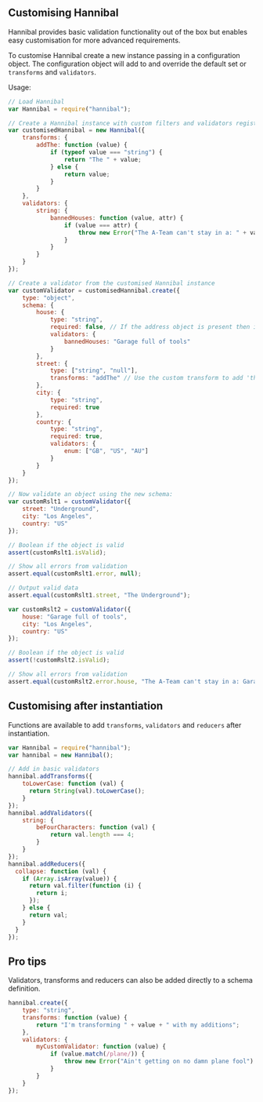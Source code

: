 ## Customising Hannibal

Hannibal provides basic validation functionality out of the box but enables easy customisation for more advanced requirements.

To customise Hannibal create a new instance passing in a configuration object. The configuration object will add to and override the default set or `transforms` and `validators`.

Usage:

```js
// Load Hannibal
var Hannibal = require("hannibal");

// Create a Hannibal instance with custom filters and validators registered
var customisedHannibal = new Hannibal({
    transforms: {
        addThe: function (value) {
            if (typeof value === "string") {
                return "The " + value;
            } else {
                return value;
            }
        }
    },
    validators: {
        string: {
            bannedHouses: function (value, attr) {
                if (value === attr) {
                    throw new Error("The A-Team can't stay in a: " + value);
                }
            }
        }
    }
});

// Create a validator from the customised Hannibal instance
var customValidator = customisedHannibal.create({
    type: "object",
    schema: {
        house: {
            type: "string",
            required: false, // If the address object is present then it must have a 'house' key
            validators: {
                bannedHouses: "Garage full of tools"
            }
        },
        street: {
            type: ["string", "null"],
            transforms: "addThe" // Use the custom transform to add 'the' infront of the name
        },
        city: {
            type: "string",
            required: true
        },
        country: {
            type: "string",
            required: true,
            validators: {
                enum: ["GB", "US", "AU"]
            }
        }
    }
});

// Now validate an object using the new schema:
var customRslt1 = customValidator({
    street: "Underground",
    city: "Los Angeles",
    country: "US"
});

// Boolean if the object is valid
assert(customRslt1.isValid);

// Show all errors from validation
assert.equal(customRslt1.error, null);

// Output valid data
assert.equal(customRslt1.street, "The Underground");

var customRslt2 = customValidator({
    house: "Garage full of tools",
    city: "Los Angeles",
    country: "US"
});

// Boolean if the object is valid
assert(!customRslt2.isValid);

// Show all errors from validation
assert.equal(customRslt2.error.house, "The A-Team can't stay in a: Garage full of tools");
```

## Customising after instantiation

Functions are available to add `transforms`, `validators` and `reducers` after instantiation.

```js
var Hannibal = require("hannibal");
var hannibal = new Hannibal();

// Add in basic validators
hannibal.addTransforms({
    toLowerCase: function (val) {
      return String(val).toLowerCase();
    }
});
hannibal.addValidators({
    string: {
        beFourCharacters: function (val) {
            return val.length === 4;
        }
    }
});
hannibal.addReducers({
  collapse: function (val) {
    if (Array.isArray(value)) {
      return val.filter(function (i) {
        return i;
      });
    } else {
      return val;
    }
  }
});

```


## Pro tips

Validators, transforms and reducers can also be added directly to a schema definition.

```js
hannibal.create({
    type: "string",
    transforms: function (value) {
        return "I'm transforming " + value + " with my additions";
    },
    validators: {
        myCustomValidator: function (value) {
            if (value.match(/plane/)) {
                throw new Error("Ain't getting on no damn plane fool")
            }
        }
    }
});
```
